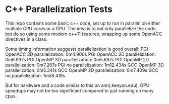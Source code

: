 # C++ Parallelization Tests

This repo contains some basic c++ code, set up to run in parallel on either multiple CPU cores or a GPU. The idea is to not only parallelize the code, but do so using some modern c++11 features, wrapping up some OpenACC directives in a class.

Some timing information suggests parallelization is good overall:
PGI OpenACC 3D parallelization:
  0m4.900s
PGI OpenACC 2D parallelization:
  0m6.937s
PGI OpenMP 3D parallelization:
  0m5.697s
PGI OpenMP 2D parallelization:
  0m7.287s
PGI no parallelization:
  1m12.434s
GCC OpenMP 3D parallelization:
  0m5.341s
GCC OpenMP 2D parallelization:
  0m7.409s
GCC no parallelization:
  1m58.419s

But for hardware and a code similar to this on ann(.kenyon.edu), GPU speedups may not be too significant compared to just running on many cpus.
